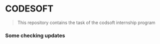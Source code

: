 # CODESOFT
> This repository contains the task of the codsoft internship program
### Some checking updates


